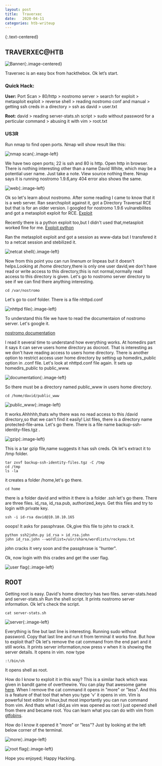 ```yaml
---
layout: post
title:  Traverxec
date:   2020-04-11
categories: htb-writeup
---
```


{:.text-centered}
## TRAVERXEC@HTB

![Banner](../../../../assets/img/traverxec/banner.png){:.image-centered}

Traverxec is an easy box from hackthebox. Ok let’s start.

### Quick Hack:

__User:__  Port Scan > 80/http > nostromo server > search for exploit > metasploit exploit > reverse shell > reading nostromo conf and manual > getting ssh creds in a directory > ssh as david > user.txt

__Root:__  david > reading server-stats.sh script > sudo without password for a perticular command > abusing it with vim > root.txt

### US3R
Run nmap to find open ports. Nmap will show result like this:

![nmap scan](../../../../assets/img/traverxec/nmap.png){:.image-left}

We have two open ports; 22 is ssh and 80 is http. Open http in browser. There is nothing interesting other than a name David White, which may be a potential user name. Just take a note. View source nothing there. Nmap says it is running nostromo 1.9.6,any 404 error also shows the same. 

![web](../../../../assets/img/traverxec/web.png){:.image-left}

Ok so let's learn about nostromo. After some reading I came to know that it is a web server. Ran searchsploit against it, got a Directory Traversal RCE but that is for an older version. I googled for nostromo 1.9.6 vulnarebilites and got a metasploit exploit for RCE. [Exploit](https://packetstormsecurity.com/files/155045/nostromo_code_exec.rb.txt)

Recently there is a python exploit too,but I didn't used that,metasploit worked fine for me. [Exploit python](https://packetstormsecurity.com/files/155802/nostromo-1.9.6-Remote-Code-Execution.html)

Ran the metasploit exploit and got a session as www-data but I transfered it to a netcat session and stebilized it.

![netcat shell](../../../../assets/img/traverxec/stabilized.png){:.image-left}

Now from this point you can run linenum or linpeas but it doesn't helps.Looking at /home directory,there is only one user david,we don't have read or write access to this directory,this is not normal,normally read access to this directory is given. Let's go to nostromo server directory to see if we can find there anything interesting. 

    cd /var/nostromo


Let's go to conf folder. There is a file nhttpd.conf


![nhttpd file](../../../../assets/img/traverxec/nhttpd.conf.png){:.image-left}

To understand this file we have to read the documentaion of nostromo server. Let's google it.

[nostromo documentation](http://www.nazgul.ch/dev/nostromo_man.html)

I read it several time to understand how everything works. At homedirs part it says it can serve users home directory as docroot. That is interesting as we don't have reading access to users home directory. There is another option to restrict access user home directory by setting up homedirs_public option in .conf file. Let's look at nhttpd.conf file again. It sets up homedirs_public to public_www.

![documentation](../../../../assets/img/traverxec/documentation.png){:.image-left}

So there must be a directory named public_www in users home directory.

    cd /home/david/public_www

![public_www](../../../../assets/img/traverxec/public_www.png){:.image-left}

It works.Ahhhhh,thats why there was no read access to this /david directory,so that we can't find it easily! List files, there is a directory name protected-file-area. Let's go there. There is a file name backup-ssh-identity-files.tgz .

![gzip](../../../../assets/img/traverxec/ssh.tgz.png){:.image-left}

This is a tar gzip file,name suggests it has ssh creds. Ok let's extract it to /tmp folder.

    tar zxvf backup-ssh-identity-files.tgz -C /tmp
    cd /tmp
    ls -la

it creates a folder /home,let's go there.

    cd home

there is a folder david and within it there is a folder .ssh let's go there. There are three files. id_rsa, id_rsa.pub, authorized_keys. Get this files and try to login with private key.

    ssh -i id-rsa david@10.10.10.165

ooops! It asks for passphrase. Ok,give this file to john to crack it.

    python ssh2john.py id_rsa > id_rsa.john
    john id_rsa.john --wordlist=/usr/share/wordlists/rockyou.txt

john cracks it very soon and the passphrase is "hunter".

Ok, now login with this crades and get the user flag.

![user flag](../../../../assets/img/traverxec/user.txt.png){:.image-left}


## R00T
Getting root is easy. David's home directory has two files. server-stats.head and server-stats.sh
Run the shell script. It prints nostromo server information. Ok let's check the script.

    cat server-stats.sh


![server](../../../../assets/img/traverxec/server-stats-output.png){:.image-left}

Everything is fine but last line is interesting. Running sudo without password. Copy that last line and run it from terminal it works fine. But how to exploit that? Ok let's remove the cat command from the end part and it still works. It prints server information,now press v when it is showing the server details. It opens in vim. now type 

    :!/bin/sh

It opens shell as root.

How do I know to exploit it in this way? This is a similar hack which was given in bandit game of overthewire. You can play that awesome game [here](https://overthewire.org/wargames/bandit/).
When I remove the cat command it opens in "more" or "less". And this is a feature of that tool that when you type 'v' it opens in vim. Vim is powerful text editor in linux,but most importantly you can run command from vim. And thats what I did,as vim was opened as root I just opened shell from there and became root. You can learn what you can do with vim from [gtfobins](https://gtfobins.github.io/).

How do I know it opened it "more" or "less"? Just by looking at the left below corner of the terminal.

![more](../../../../assets/img/traverxec/more.png){:.image-left}

![root flag](../../../../assets/img/networked/root.txt.png){:.image-left}

Hope you enjoyed; Happy Hacking.